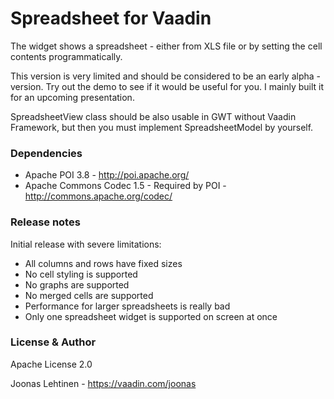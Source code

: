 # Spreadsheet for Vaadin

The widget shows a spreadsheet - either from XLS file or by setting the cell contents programmatically. 

This version is very limited and should be considered to be an early alpha -version. Try out the demo to see if it would be useful for you. I mainly built it for an upcoming presentation.

SpreadsheetView class should be also usable in GWT without Vaadin Framework, but then you must implement SpreadsheetModel by yourself.


### Dependencies

- Apache POI 3.8 - http://poi.apache.org/
- Apache Commons Codec 1.5 - Required by POI - http://commons.apache.org/codec/


### Release notes

Initial release with severe limitations:

- All columns and rows have fixed sizes
- No cell styling is supported
- No graphs are supported
- No merged cells are supported
- Performance for larger spreadsheets is really bad
- Only one spreadsheet widget is supported on screen at once


### License & Author

Apache License 2.0

Joonas Lehtinen - https://vaadin.com/joonas
